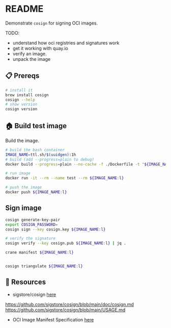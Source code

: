 # README

Demonstrate `cosign` for signing OCI images.  

TODO:  

* understand how oci registries and signatures work
* get it working with quay.io  
* verify an image.  
* unpack the image  

## 📋 Prereqs

```sh
# install it
brew install cosign
cosign --help 
# show version
cosign version
```

## 🏠 Build test image

Build the image.  

```sh
# build the bash container
IMAGE_NAME=ttl.sh/$(uuidgen):1h
# build (add --progress=plain to debug)
docker build --progress=plain --no-cache -f ./Dockerfile -t "${IMAGE_NAME:l}" .

# run image
docker run -it --rm --name test --rm ${IMAGE_NAME:l} 

# push the image
docker push ${IMAGE_NAME:l}
```

## Sign image

```sh
cosign generate-key-pair   
export COSIGN_PASSWORD=
cosign sign --key cosign.key ${IMAGE_NAME:l} 

# verify the signature
cosign verify --key cosign.pub ${IMAGE_NAME:l} | jq .

crane manifest ${IMAGE_NAME:l} 


cosign triangulate ${IMAGE_NAME:l} 
```

## 👀 Resources

* sigstore/cosign [here](https://github.com/sigstore/cosign)

https://github.com/sigstore/cosign/blob/main/doc/cosign.md
https://github.com/sigstore/cosign/blob/main/USAGE.md

* OCI Image Manifest Specification [here](https://github.com/opencontainers/image-spec/blob/main/manifest.md)

